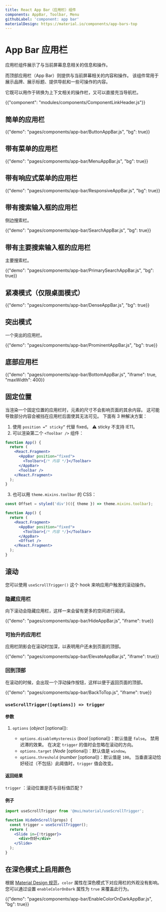 ```yaml
---
title: React App Bar（应用栏）组件
components: AppBar, Toolbar, Menu
githubLabel: 'component: app bar'
materialDesign: https://material.io/components/app-bars-top
---
```


# App Bar 应用栏

<p class="description">应用栏组件展示了与当前屏幕息息相关的信息和操作。</p>

而顶部应用栏（App Bar）则提供与当前屏幕相关的内容和操作。 该组件常用于展示品牌、展示标题、提供导航和一些可操作的内容。

它既可以用作于转换为上下文相关的操作栏，又可以直接充当导航栏。

{{"component": "modules/components/ComponentLinkHeader.js"}}

## 简单的应用栏

{{"demo": "pages/components/app-bar/ButtonAppBar.js", "bg": true}}

## 带有菜单的应用栏

{{"demo": "pages/components/app-bar/MenuAppBar.js", "bg": true}}

## 带有响应式菜单的应用栏

{{"demo": "pages/components/app-bar/ResponsiveAppBar.js", "bg": true}}

## 带有搜索输入框的应用栏

侧边搜索栏。

{{"demo": "pages/components/app-bar/SearchAppBar.js", "bg": true}}

## 带有主要搜索输入框的应用栏

主要搜索栏。

{{"demo": "pages/components/app-bar/PrimarySearchAppBar.js", "bg": true}}

## 紧凑模式（仅限桌面模式）

{{"demo": "pages/components/app-bar/DenseAppBar.js", "bg": true}}

## 突出模式

一个突出的应用栏。

{{"demo": "pages/components/app-bar/ProminentAppBar.js", "bg": true}}

## 底部应用栏

{{"demo": "pages/components/app-bar/BottomAppBar.js", "iframe": true, "maxWidth": 400}}

## 固定位置

当渲染一个固定位置的应用栏时，元素的尺寸不会影响页面的其余内容。 这可能导致部分内容会被挡在应用栏后面使其无法可见。 下面有 3 种解决方案：

1. 使用 `position =“ sticky”` 代替 fixed。 ⚠️ sticky 不支持 IE11。
2. 可以渲染第二个 `<Toolbar />` 组件：

```jsx
function App() {
  return (
    <React.Fragment>
      <AppBar position="fixed">
        <Toolbar>{/* 内容 */}</Toolbar>
      </AppBar>
      <Toolbar />
    </React.Fragment>
  );
}
```

3. 也可以用 `theme.mixins.toolbar` 的 CSS：

```jsx
const Offset = styled('div')(({ theme }) => theme.mixins.toolbar);

function App() {
  return (
    <React.Fragment>
      <AppBar position="fixed">
        <Toolbar>{/* 内容 */}</Toolbar>
      </AppBar>
      <Offset />
    </React.Fragment>
  );
}
```

## 滚动

您可以使用 `useScrollTrigger()` 这个 hook 来响应用户触发的滚动操作。

### 隐藏应用栏

向下滚动会隐藏应用栏，这样一来会留有更多的空间进行阅读。

{{"demo": "pages/components/app-bar/HideAppBar.js", "iframe": true}}

### 可抬升的应用栏

应用栏阴影会在滚动时加深，以表明用户还未到页面的顶部。

{{"demo": "pages/components/app-bar/ElevateAppBar.js", "iframe": true}}

### 回到顶部

在滚动的时候，会出现一个浮动操作按钮，这样以便于返回页面的顶部。

{{"demo": "pages/components/app-bar/BackToTop.js", "iframe": true}}

### `useScrollTrigger([options]) => trigger`

#### 参数

1. `options` (_object_ [optional]):

   - `options.disableHysteresis` (_bool_ [optional])：默认值是 `false`。 禁用迟滞的效果。 在决定 `trigger` 的值时会忽略在滚动的方向。
   - `options.target` (_Node_ [optional])：默认值是 `window`。
   - `options.threshold` (_number_ [optional])：默认值是 `100`。 当垂直滚动恰好经过（不包括）此阈值时，`trigger` 值会改变。

#### 返回结果

`trigger` ：滚动位置是否与目标值匹配？

#### 例子

```jsx
import useScrollTrigger from '@mui/material/useScrollTrigger';

function HideOnScroll(props) {
  const trigger = useScrollTrigger();
  return (
    <Slide in={!trigger}>
      <div>你好</div>
    </Slide>
  );
}
```

## 在深色模式上启用颜色

根据 [Material Design 规范](https://material.io/design/color/dark-theme.html)，`color` 属性在深色模式下对应用栏的外观没有影响。 您可以通过设置 ` enableColorOnDark ` 属性为 `true` 来覆盖此行为。

{{"demo": "pages/components/app-bar/EnableColorOnDarkAppBar.js", "bg": true}}
